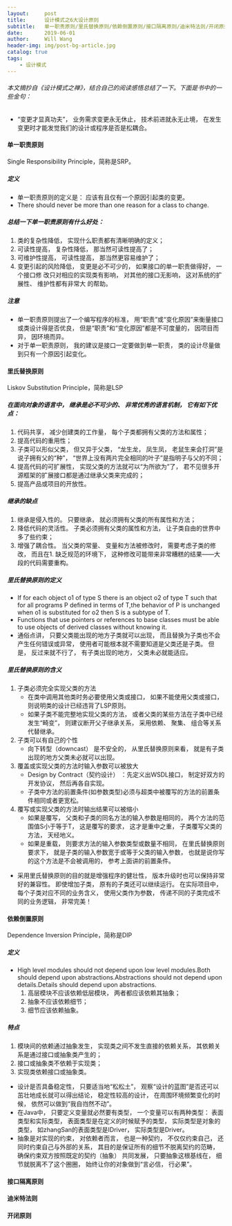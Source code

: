 ```yaml
---
layout:     post
title:      设计模式之6大设计原则
subtitle:   单一职责原则/里氏替换原则/依赖倒置原则/接口隔离原则/迪米特法则/开闭原则
date:       2019-06-01
author:     Will Wang
header-img: img/post-bg-article.jpg
catalog: true
tags:
    - 设计模式
---
```


###### 本文摘抄自《设计模式之禅》，结合自己的阅读感悟总结了一下。下面是书中的一些金句：
- “变更才显真功夫”， 业务需求变更永无休止， 技术前进就永无止境， 在发生变更时才能发觉我们的设计或程序是否是松耦合。

#### 单一职责原则
Single Responsibility Principle，简称是SRP。 
##### 定义
- 单一职责原则的定义是： 应该有且仅有一个原因引起类的变更。
- There should never be more than one reason for a class to change.

##### 总结一下单一职责原则有什么好处：
1. 类的复杂性降低， 实现什么职责都有清晰明确的定义；
1. 可读性提高， 复杂性降低， 那当然可读性提高了；
1. 可维护性提高， 可读性提高， 那当然更容易维护了；
1. 变更引起的风险降低， 变更是必不可少的， 如果接口的单一职责做得好， 一个接口修
改只对相应的实现类有影响， 对其他的接口无影响， 这对系统的扩展性、 维护性都有非常大
的帮助。

##### 注意 
- 单一职责原则提出了一个编写程序的标准， 用“职责”或“变化原因”来衡量接口或类设计得是否优良， 但是“职责”和“变化原因”都是不可度量的， 因项目而异， 因环境而异。
- 对于单一职责原则， 我的建议是接口一定要做到单一职责， 类的设计尽量做到只有一个原因引起变化。


#### 里氏替换原则
Liskov Substitution Principle，简称是LSP
##### 在面向对象的语言中， 继承是必不可少的、 非常优秀的语言机制， 它有如下优点：
1. 代码共享， 减少创建类的工作量， 每个子类都拥有父类的方法和属性；
1. 提高代码的重用性；
1. 子类可以形似父类， 但又异于父类， “龙生龙， 凤生凤， 老鼠生来会打洞”是说子拥有父的“种”， “世界上没有两片完全相同的叶子”是指明子与父的不同；
1. 提高代码的可扩展性， 实现父类的方法就可以“为所欲为”了， 君不见很多开源框架的扩展接口都是通过继承父类来完成的；
1. 提高产品或项目的开放性。

##### 继承的缺点
1. 继承是侵入性的。 只要继承， 就必须拥有父类的所有属性和方法；
1. 降低代码的灵活性。 子类必须拥有父类的属性和方法， 让子类自由的世界中多了些约束；
1. 增强了耦合性。 当父类的常量、 变量和方法被修改时， 需要考虑子类的修改， 而且在1. 缺乏规范的环境下， 这种修改可能带来非常糟糕的结果——大段的代码需要重构。

##### 里氏替换原则的定义
- If for each object o1 of type S there is an object o2 of type T such that for all programs P defined in terms of T,the behavior of P is unchanged when o1 is substituted for o2 then S is a subtype of T.
- Functions that use pointers or references to base classes must be able to use objects of derived classes without knowing it.
- 通俗点讲， 只要父类能出现的地方子类就可以出现， 而且替换为子类也不会产生任何错误或异常， 使用者可能根本就不需要知道是父类还是子类。 但是， 反过来就不行了， 有子类出现的地方， 父类未必就能适应。

##### 里氏替换原则的含义
1. 子类必须完全实现父类的方法
    - 在类中调用其他类时务必要使用父类或接口， 如果不能使用父类或接口， 则说明类的设计已经违背了LSP原则。
    - 如果子类不能完整地实现父类的方法， 或者父类的某些方法在子类中已经发生“畸变”， 则建议断开父子继承关系， 采用依赖、 聚集、 组合等关系代替继承。
2. 子类可以有自己的个性
    - 向下转型（downcast） 是不安全的， 从里氏替换原则来看， 就是有子类出现的地方父类未必就可以出现。
3. 覆盖或实现父类的方法时输入参数可以被放大
    - Design by Contract（契约设计） ：先定义出WSDL接口， 制定好双方的开发协议， 然后再各自实现。
    - 子类中方法的前置条件(如参数类型)必须与超类中被覆写的方法的前置条件相同或者更宽松。
4. 覆写或实现父类的方法时输出结果可以被缩小
    - 如果是覆写， 父类和子类的同名方法的输入参数是相同的， 两个方法的范围值S小于等于T， 这是覆写的要求， 这才是重中之重， 子类覆写父类的方法， 天经地义。 
    - 如果是重载， 则要求方法的输入参数类型或数量不相同， 在里氏替换原则要求下， 就是子类的输入参数宽于或等于父类的输入参数， 也就是说你写的这个方法是不会被调用的， 参考上面讲的前置条件。
- 采用里氏替换原则的目的就是增强程序的健壮性， 版本升级时也可以保持非常好的兼容性。 即使增加子类， 原有的子类还可以继续运行。 在实际项目中， 每个子类对应不同的业务含义， 使用父类作为参数， 传递不同的子类完成不同的业务逻辑， 非常完美！


#### 依赖倒置原则
Dependence Inversion Principle，简称是DIP
##### 定义
- High level modules should not depend upon low level modules.Both should depend upon abstractions.Abstractions should not depend upon details.Details should depend upon abstractions.
    1. 高层模块不应该依赖低层模块， 两者都应该依赖其抽象；
    1. 抽象不应该依赖细节；
    1. 细节应该依赖抽象。

##### 特点
1. 模块间的依赖通过抽象发生， 实现类之间不发生直接的依赖关系， 其依赖关系是通过接口或抽象类产生的；
1. 接口或抽象类不依赖于实现类；
1. 实现类依赖接口或抽象类。

- 设计是否具备稳定性， 只要适当地“松松土”， 观察“设计的蓝图”是否还可以茁壮地成长就可以得出结论， 稳定性较高的设计， 在周围环境频繁变化的时候， 依然可以做到“我自岿然不动”。
- 在Java中， 只要定义变量就必然要有类型， 一个变量可以有两种类型： 表面类型和实际类型， 表面类型是在定义的时候赋予的类型， 实际类型是对象的类型， 如zhangSan的表面类型是IDriver， 实际类型是Driver。
- 抽象是对实现的约束， 对依赖者而言， 也是一种契约， 不仅仅约束自己， 还同时约束自己与外部的关系， 其目的是保证所有的细节不脱离契约的范畴， 确保约束双方按照既定的契约（抽象） 共同发展， 只要抽象这根基线在， 细节就脱离不了这个圈圈， 始终让你的对象做到“言必信， 行必果”。


#### 接口隔离原则


#### 迪米特法则


#### 开闭原则